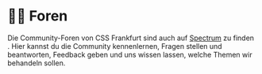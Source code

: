 # :woman_juggling: Foren

Die Community-Foren von CSS Frankfurt sind auch auf [Spectrum](https://spectrum.chat/cssfrankfurt) zu finden . Hier kannst du die Community kennenlernen, Fragen stellen und beantworten, Feedback geben und uns wissen lassen, welche Themen wir behandeln sollen.

<!-- TODO: Add forum screenshot -->